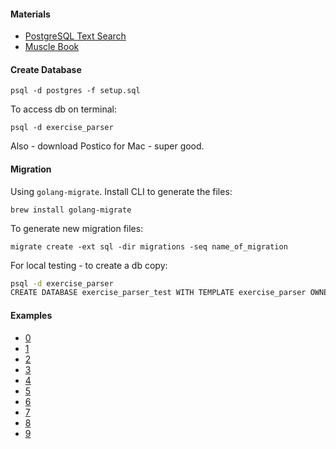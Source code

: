#### Materials

* [PostgreSQL Text Search](http://shisaa.jp/postset/postgresql-full-text-search-part-3.html)
* [Muscle Book](https://github.com/cfilipov/MuscleBook/tree/master/MuscleBook)

#### Create Database

```
psql -d postgres -f setup.sql
```

To access db on terminal:

```
psql -d exercise_parser
```

Also - download Postico for Mac - super good.

#### Migration

Using `golang-migrate`. Install CLI to generate the files:

```
brew install golang-migrate
```

To generate new migration files:

```
migrate create -ext sql -dir migrations -seq name_of_migration
```

For local testing - to create a db copy:

```sh
psql -d exercise_parser
CREATE DATABASE exercise_parser_test WITH TEMPLATE exercise_parser OWNER exercise_parser;
```

#### Examples

* [0](https://www.instagram.com/dailylifts365/)
* [1](https://www.instagram.com/p/BY7EIqvA1_C/)
* [2](https://www.instagram.com/p/B9ctyA0n4As/)
* [3](https://www.instagram.com/p/B9csO4Eh6Ez/)
* [4](https://www.instagram.com/p/B9clg8ulDe_/)
* [5](https://www.instagram.com/p/B9aIOuDj90c/)
* [6](https://www.instagram.com/p/B9c77IagavC/)
* [7](https://www.instagram.com/p/B9cz1s2jBsS/)
* [8](https://www.instagram.com/p/B9cgZZyFtSV/)
* [9](https://www.instagram.com/p/B9cdp77nLZr/)

